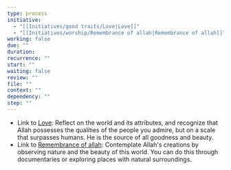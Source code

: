 ```yaml
---
type: process
initiative:
  - "[[Initiatives/good traits/Love|Love]]"
  - "[[Initiatives/worship/Remembrance of allah|Remembrance of allah]]"
working: false
due: ""
duration: 
recurrence: ""
start: ""
waiting: false
review: ""
file: ""
context: ""
dependency: ""
step: ""
---
```


* Link to [Love](Initiatives/good%20traits/Love.md): Reflect on the world and its attributes, and recognize that Allah possesses the qualities of the people you admire, but on a scale that surpasses humans. He is the source of all goodness and beauty.
* Link to [Remembrance of allah](Initiatives/worship/Remembrance%20of%20allah.md): Contemplate Allah's creations by observing nature and the beauty of this world. You can do this through documentaries or exploring places with natural surroundings.
 
